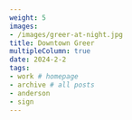 ```yaml
---
weight: 5
images:
- /images/greer-at-night.jpg
title: Downtown Greer
multipleColumn: true
date: 2024-2-2
tags:
- work # homepage
- archive # all posts
- anderson
- sign
---
```



